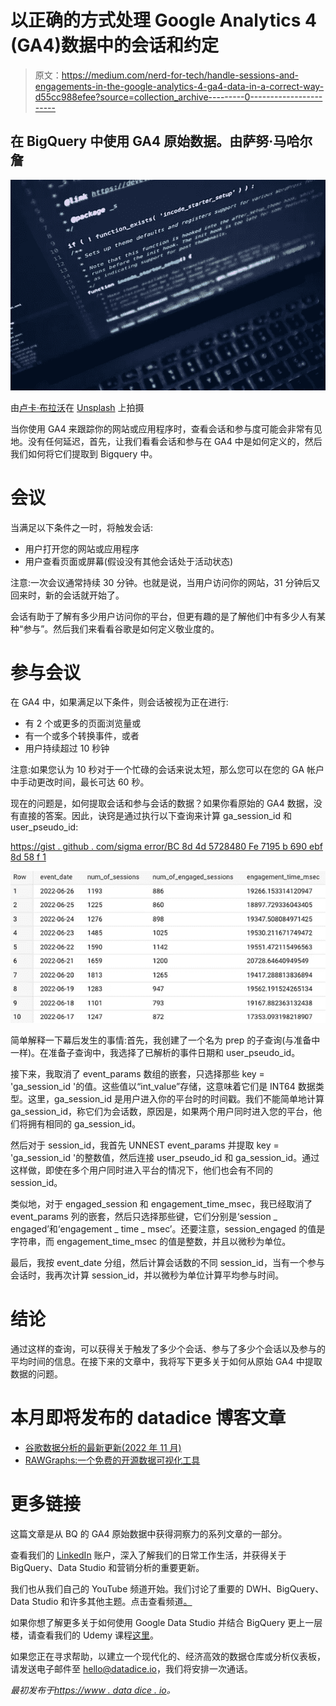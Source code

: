 # 以正确的方式处理 Google Analytics 4 (GA4)数据中的会话和约定

> 原文：<https://medium.com/nerd-for-tech/handle-sessions-and-engagements-in-the-google-analytics-4-ga4-data-in-a-correct-way-d55cc988efee?source=collection_archive---------0----------------------->

## 在 BigQuery 中使用 GA4 原始数据。由萨努·马哈尔詹

![](img/ec0ec8f566694cd2f1a20dabc6594281.png)

由[卢卡·布拉沃](https://unsplash.com/@lucabravo)在 [Unsplash](https://unsplash.com/) 上拍摄

当你使用 GA4 来跟踪你的网站或应用程序时，查看会话和参与度可能会非常有见地。没有任何延迟，首先，让我们看看会话和参与在 GA4 中是如何定义的，然后我们如何将它们提取到 Bigquery 中。

# 会议

当满足以下条件之一时，将触发会话:

*   用户打开您的网站或应用程序
*   用户查看页面或屏幕(假设没有其他会话处于活动状态)

注意:一次会议通常持续 30 分钟。也就是说，当用户访问你的网站，31 分钟后又回来时，新的会话就开始了。

会话有助于了解有多少用户访问你的平台，但更有趣的是了解他们中有多少人有某种“参与”。然后我们来看看谷歌是如何定义敬业度的。

# 参与会议

在 GA4 中，如果满足以下条件，则会话被视为正在进行:

*   有 2 个或更多的页面浏览量或
*   有一个或多个转换事件，或者
*   用户持续超过 10 秒钟

注意:如果您认为 10 秒对于一个忙碌的会话来说太短，那么您可以在您的 GA 帐户中手动更改时间，最长可达 60 秒。

现在的问题是，如何提取会话和参与会话的数据？如果你看原始的 GA4 数据，没有直接的答案。因此，诀窍是通过执行以下查询来计算 ga_session_id 和 user_pseudo_id:

[https://gist . github . com/sigma error/BC 8d 4d 5728480 Fe 7195 b 690 ebf 8d 58 f 1](https://gist.github.com/sigmaError/bc8d4d5728480fe7195b690ebf8d58f1)

![](img/6fbf31c23509284c5d8e2fd081605b1a.png)

简单解释一下幕后发生的事情:首先，我创建了一个名为 prep 的子查询(与准备中一样)。在准备子查询中，我选择了已解析的事件日期和 user_pseudo_id。

接下来，我取消了 event_params 数组的嵌套，只选择那些 key = 'ga_session_id '的值。这些值以“int_value”存储，这意味着它们是 INT64 数据类型。这里，ga_session_id 是用户进入你的平台时的时间戳。我们不能简单地计算 ga_session_id，称它们为会话数，原因是，如果两个用户同时进入您的平台，他们将拥有相同的 ga_session_id。

然后对于 session_id，我首先 UNNEST event_params 并提取 key = 'ga_session_id '的整数值，然后连接 user_pseudo_id 和 ga_session_id。通过这样做，即使在多个用户同时进入平台的情况下，他们也会有不同的 session_id。

类似地，对于 engaged_session 和 engagement_time_msec，我已经取消了 event_params 列的嵌套，然后只选择那些键，它们分别是‘session _ engaged’和‘engagement _ time _ msec’。还要注意，session_engaged 的值是字符串，而 engagement_time_msec 的值是整数，并且以微秒为单位。

最后，我按 event_date 分组，然后计算会话数的不同 session_id，当有一个参与会话时，我再次计算 session_id，并以微秒为单位计算平均参与时间。

# 结论

通过这样的查询，可以获得关于触发了多少个会话、参与了多少个会话以及参与的平均时间的信息。在接下来的文章中，我将写下更多关于如何从原始 GA4 中提取数据的问题。

# 本月即将发布的 datadice 博客文章

*   [谷歌数据分析的最新更新(2022 年 11 月)](/geekculture/latest-updates-on-google-data-analytics-november-2022-48f32c9ce40a?source=your_stories_page-------------------------------------)
*   [RAWGraphs:一个免费的开源数据可视化工具](/nerd-for-tech/rawgraphs-a-free-and-open-source-tool-for-data-visualization-b79e337d750a?source=your_stories_page-------------------------------------)

# 更多链接

这篇文章是从 BQ 的 GA4 原始数据中获得洞察力的系列文章的一部分。

查看我们的 [LinkedIn](https://www.linkedin.com/company/datadice?original_referer=https%3A%2F%2Fwww.linkedin.com%2F) 账户，深入了解我们的日常工作生活，并获得关于 BigQuery、Data Studio 和营销分析的重要更新。

我们也从我们自己的 YouTube 频道开始。我们讨论了重要的 DWH、BigQuery、Data Studio 和许多其他主题。点击查看频道[。](https://www.youtube.com/channel/UCpyCm0Pb2fqu5XnaiflrWDg)

如果你想了解更多关于如何使用 Google Data Studio 并结合 BigQuery 更上一层楼，请查看我们的 Udemy 课程[这里](https://www.udemy.com/course/bigquery-data-studio-grundlagen/)。

如果您正在寻求帮助，以建立一个现代化的、经济高效的数据仓库或分析仪表板，请发送电子邮件至 hello@datadice.io，我们将安排一次通话。

*最初发布于*[*https://www . data dice . io*](https://www.datadice.io/sessions-and-engagement-in-ga4-data)*。*
